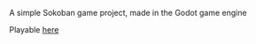 A simple Sokoban game project, made in the Godot game engine

Playable [here](jplind.github.io/sokoban-game/)
